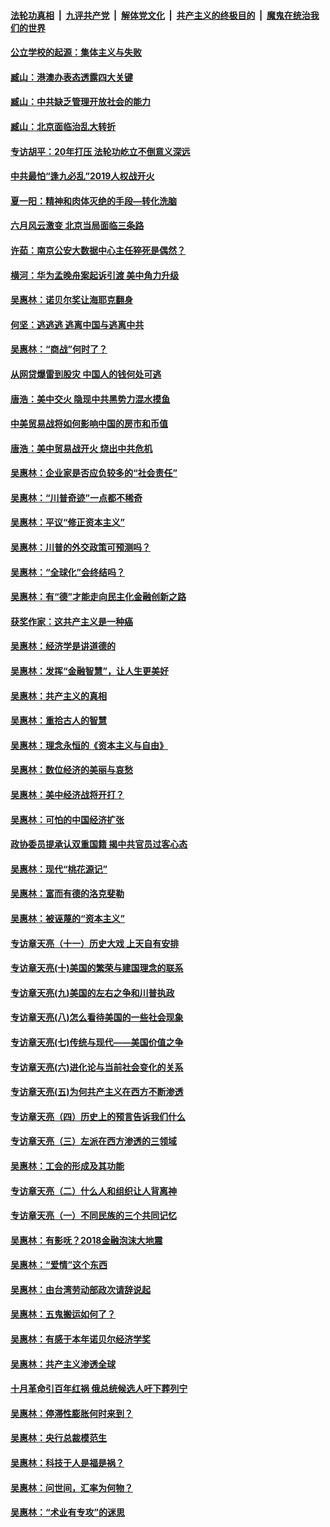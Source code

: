 ####  [法轮功真相](../../../../basic/blob/master/README.md?t=11092313) &nbsp;|&nbsp; [九评共产党](../../../../9ping.md/blob/master/README.md?t=11092313) &nbsp;|&nbsp; [解体党文化](../../../../jtdwh.md/blob/master/README.md?t=11092313)  &nbsp;|&nbsp; [共产主义的终极目的](../../../../gczydzjmd.md/blob/master/README.md?t=11092313) &nbsp;|&nbsp; [魔鬼在统治我们的世界](../../../../mgztzwmdsj.md/blob/master/README.md?t=11092313) 

#### [公立学校的起源：集体主义与失败](../pages/nsc423/n11601833.md?t=11092313) 

#### [臧山：港澳办表态透露四大关键](../pages/nsc423/n11421628.md?t=11092313) 

#### [臧山：中共缺乏管理开放社会的能力](../pages/nsc423/n11407457.md?t=11092313) 

#### [臧山：北京面临治乱大转折](../pages/nsc423/n11406895.md?t=11092313) 

#### [专访胡平：20年打压 法轮功屹立不倒意义深远](../pages/nsc423/n11398800.md?t=11092313) 

#### [中共最怕“逢九必乱”2019人权战开火](../pages/nsc423/n11385248.md?t=11092313) 

#### [夏一阳：精神和肉体灭绝的手段—转化洗脑](../pages/nsc423/n11368250.md?t=11092313) 

#### [六月风云激变 北京当局面临三条路](../pages/nsc423/n11313668.md?t=11092313) 

#### [许茹：南京公安大数据中心主任猝死是偶然？](../pages/nsc423/n11064744.md?t=11092313) 

#### [横河：华为孟晚舟案起诉引渡 美中角力升级](../pages/nsc423/n11027230.md?t=11092313) 

#### [吴惠林：诺贝尔奖让海耶克翻身](../pages/nsc423/n10890049.md?t=11092313) 

#### [何坚：逃逃逃 逃离中国与逃离中共](../pages/nsc423/n10592891.md?t=11092313) 

#### [吴惠林：“商战”何时了？](../pages/nsc423/n10573558.md?t=11092313) 

#### [从网贷爆雷到股灾 中国人的钱何处可逃](../pages/nsc423/n10572800.md?t=11092313) 

#### [唐浩：美中交火 隐现中共黑势力混水摸鱼](../pages/nsc423/n10544040.md?t=11092313) 

#### [中美贸易战将如何影响中国的房市和币值](../pages/nsc423/n10543697.md?t=11092313) 

#### [唐浩：美中贸易战开火 烧出中共危机](../pages/nsc423/n10540126.md?t=11092313) 

#### [吴惠林：企业家是否应负较多的“社会责任”](../pages/nsc423/n10535022.md?t=11092313) 

#### [吴惠林：“川普奇迹”一点都不稀奇](../pages/nsc423/n10512808.md?t=11092313) 

#### [吴惠林：平议“修正资本主义”](../pages/nsc423/n10495724.md?t=11092313) 

#### [吴惠林：川普的外交政策可预测吗？](../pages/nsc423/n10462387.md?t=11092313) 

#### [吴惠林：“全球化”会终结吗？](../pages/nsc423/n10452838.md?t=11092313) 

#### [吴惠林：有“德”才能走向民主化金融创新之路](../pages/nsc423/n10432292.md?t=11092313) 

#### [获奖作家：这共产主义是一种癌](../pages/nsc423/n10431541.md?t=11092313) 

#### [吴惠林：经济学是讲道德的](../pages/nsc423/n10398014.md?t=11092313) 

#### [吴惠林：发挥“金融智慧”，让人生更美好](../pages/nsc423/n10375019.md?t=11092313) 

#### [吴惠林：共产主义的真相](../pages/nsc423/n10351394.md?t=11092313) 

#### [吴惠林：重拾古人的智慧](../pages/nsc423/n10337691.md?t=11092313) 

#### [吴惠林：理念永恒的《资本主义与自由》](../pages/nsc423/n10316274.md?t=11092313) 

#### [吴惠林：数位经济的美丽与哀愁](../pages/nsc423/n10292946.md?t=11092313) 

#### [吴惠林：美中经济战将开打？](../pages/nsc423/n10258825.md?t=11092313) 

#### [吴惠林：可怕的中国经济扩张](../pages/nsc423/n10219147.md?t=11092313) 

#### [政协委员提承认双重国籍 揭中共官员过客心态](../pages/nsc423/n10208809.md?t=11092313) 

#### [吴惠林：现代“桃花源记”](../pages/nsc423/n10185234.md?t=11092313) 

#### [吴惠林：富而有德的洛克斐勒](../pages/nsc423/n10142264.md?t=11092313) 

#### [吴惠林：被诬蔑的“资本主义”](../pages/nsc423/n10124816.md?t=11092313) 

#### [专访章天亮（十一）历史大戏 上天自有安排](../pages/nsc423/n10094905.md?t=11092313) 

#### [专访章天亮(十)美国的繁荣与建国理念的联系](../pages/nsc423/n10094899.md?t=11092313) 

#### [专访章天亮(九)美国的左右之争和川普执政](../pages/nsc423/n10094889.md?t=11092313) 

#### [专访章天亮(八)怎么看待美国的一些社会现象](../pages/nsc423/n10094857.md?t=11092313) 

#### [专访章天亮(七)传统与现代——美国价值之争](../pages/nsc423/n10093140.md?t=11092313) 

#### [专访章天亮(六)进化论与当前社会变化的关系](../pages/nsc423/n10092036.md?t=11092313) 

#### [专访章天亮(五)为何共产主义在西方不断渗透](../pages/nsc423/n10083620.md?t=11092313) 

#### [专访章天亮（四）历史上的预言告诉我们什么](../pages/nsc423/n10083606.md?t=11092313) 

#### [专访章天亮（三）左派在西方渗透的三领域](../pages/nsc423/n10081115.md?t=11092313) 

#### [吴惠林：工会的形成及其功能](../pages/nsc423/n10080633.md?t=11092313) 

#### [专访章天亮（二）什么人和组织让人背离神](../pages/nsc423/n10076637.md?t=11092313) 

#### [专访章天亮（一）不同民族的三个共同记忆](../pages/nsc423/n10074188.md?t=11092313) 

#### [吴惠林：有影呒？2018金融泡沫大地震](../pages/nsc423/n10040534.md?t=11092313) 

#### [吴惠林：“爱情”这个东西](../pages/nsc423/n10019423.md?t=11092313) 

#### [吴惠林：由台湾劳动部政次请辞说起](../pages/nsc423/n9979679.md?t=11092313) 

#### [吴惠林：五鬼搬运如何了？](../pages/nsc423/n9925338.md?t=11092313) 

#### [吴惠林：有感于本年诺贝尔经济学奖](../pages/nsc423/n9871883.md?t=11092313) 

#### [吴惠林：共产主义渗透全球](../pages/nsc423/n9812748.md?t=11092313) 

#### [十月革命引百年红祸 俄总统候选人吁下葬列宁](../pages/nsc423/n9810182.md?t=11092313) 

#### [吴惠林：停滞性膨胀何时来到？](../pages/nsc423/n9764136.md?t=11092313) 

#### [吴惠林：央行总裁模范生](../pages/nsc423/n9728134.md?t=11092313) 

#### [吴惠林：科技于人是福是祸？](../pages/nsc423/n9672982.md?t=11092313) 

#### [吴惠林：问世间，汇率为何物？](../pages/nsc423/n9621788.md?t=11092313) 

#### [吴惠林：“术业有专攻”的迷思](../pages/nsc423/n9580363.md?t=11092313) 

